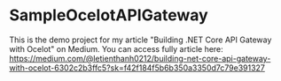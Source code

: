 # SampleOcelotAPIGateway
This is the demo project for my article "Building .NET Core API Gateway with Ocelot" on Medium. 
You can access fully article here: https://medium.com/@letienthanh0212/building-net-core-api-gateway-with-ocelot-6302c2b3ffc5?sk=f42f184f5b6b350a3350d7c79e391327
